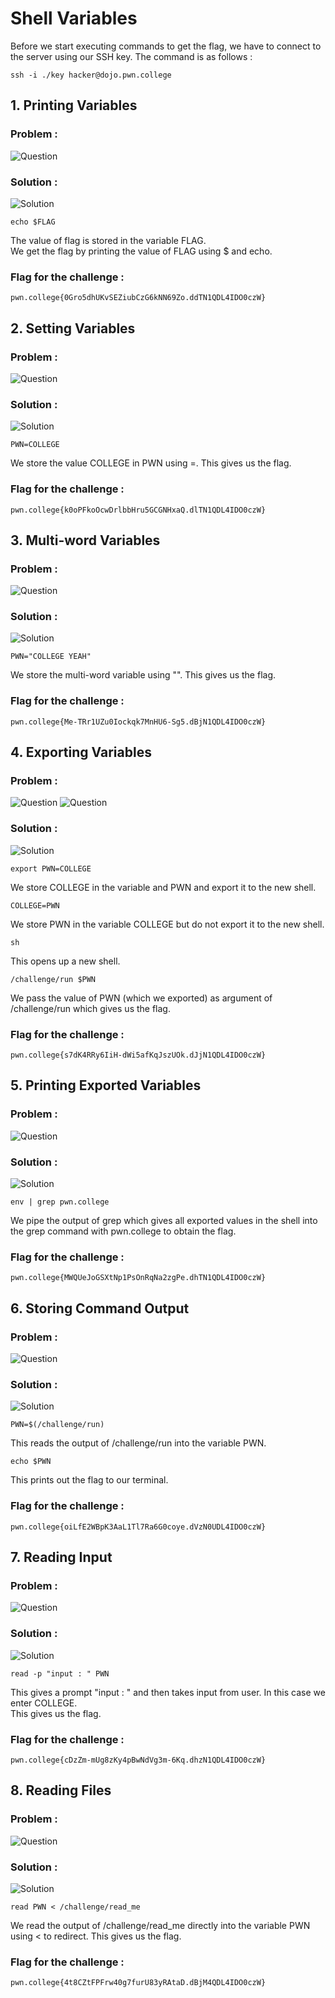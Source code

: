 # Shell Variables
Before we start executing commands to get the flag, we have to connect to the server using our SSH key. 
The command is as follows : 
```
ssh -i ./key hacker@dojo.pwn.college
```
## 1. Printing Variables
### Problem : 
![Question](https://media.discordapp.net/attachments/858349899401658398/1294662035291770971/image.png?ex=670bd37a&is=670a81fa&hm=35b2488f15da83a9f1ec0816a980c440e06db505e200dd6a7e7257e54120b9f0&=&format=webp&quality=lossless&width=687&height=238)
### Solution : 
![Solution](https://media.discordapp.net/attachments/858349899401658398/1294662633915682877/image.png?ex=670bd409&is=670a8289&hm=ee5b8965e7c990f34d0211302f8485afc1aa86962f571e5f4aa13c134764a8c3&=&format=webp&quality=lossless&width=1175&height=593)
```
echo $FLAG
```
The value of flag is stored in the variable FLAG.  
We get the flag by printing the value of FLAG using $ and echo.
### Flag for the challenge : 
```
pwn.college{0Gro5dhUKvSEZiubCzG6kNN69Zo.ddTN1QDL4IDO0czW}
```

## 2. Setting Variables
### Problem : 
![Question](https://media.discordapp.net/attachments/858349899401658398/1294663314067951636/image.png?ex=670bd4ab&is=670a832b&hm=7e6df9269501ada3c0f50be7b6065f102775a5c35800f3a4b36cfd81094319ba&=&format=webp&quality=lossless&width=1390&height=592)
### Solution : 
![Solution](https://media.discordapp.net/attachments/858349899401658398/1294903272896729162/image.png?ex=670cb426&is=670b62a6&hm=965d5a1a784a415e0030ead09269f763f68841cfd0298fd35e9896768835c21e&=&format=webp&quality=lossless&width=1175&height=586)
```
PWN=COLLEGE
```
We store the value COLLEGE in PWN using =. This gives us the flag.
### Flag for the challenge : 
```
pwn.college{k0oPFkoOcwDrlbbHru5GCGNHxaQ.dlTN1QDL4IDO0czW}
```

## 3. Multi-word Variables 
### Problem : 
![Question](https://media.discordapp.net/attachments/858349899401658398/1294895640308088872/image.png?ex=670cad0a&is=670b5b8a&hm=cd42579420526e0cc95816fe1e5e82d938545a29b65937d43dd4ed935de2bdf0&=&format=webp&quality=lossless&width=1440&height=545)
### Solution : 
![Solution](https://media.discordapp.net/attachments/858349899401658398/1294895932806140008/image.png?ex=670cad50&is=670b5bd0&hm=f16fa8774c41f7207c61e5c0ddc98ee91b9e5d51c4391d253f82f99f7ad6c63b&=&format=webp&quality=lossless&width=1175&height=588)
```
PWN="COLLEGE YEAH"
```
We store the multi-word variable using "". This gives us the flag.
### Flag for the challenge : 
```
pwn.college{Me-TRr1UZu0Iockqk7MnHU6-Sg5.dBjN1QDL4IDO0czW}
```

## 4. Exporting Variables 
### Problem : 
![Question](https://media.discordapp.net/attachments/858349899401658398/1294896445442228224/Screenshot_2024-10-13_110544.png?ex=670cadca&is=670b5c4a&hm=c69fadc2bc13d2e343e783814104c7eae3f12569bdb39237ef1e559bacad7686&=&format=webp&quality=lossless&width=1440&height=588)
![Question](https://media.discordapp.net/attachments/858349899401658398/1294896445094105178/Screenshot_2024-10-13_110553.png?ex=670cadca&is=670b5c4a&hm=34ae02eb0b4b553cd82f0b122f5123d995ff6e019c1a75db8b8ada1e0b5d1cf7&=&format=webp&quality=lossless&width=1440&height=481)
### Solution : 
![Solution](https://media.discordapp.net/attachments/858349899401658398/1294896657334272160/image.png?ex=670cadfd&is=670b5c7d&hm=6ae2c1cd3945ba8940f0212db6c421640e47a460c7757c2c8011ad0d3255b04f&=&format=webp&quality=lossless&width=1175&height=592)
```
export PWN=COLLEGE
```
We store COLLEGE in the variable and PWN and export it to the new shell.
```
COLLEGE=PWN
```
We store PWN in the variable COLLEGE but do not export it to the new shell.
```
sh
```
This opens up a new shell.
```
/challenge/run $PWN
```
We pass the value of PWN (which we exported) as argument of /challenge/run which gives us the flag.
### Flag for the challenge : 
```
pwn.college{s7dK4RRy6IiH-dWi5afKqJszUOk.dJjN1QDL4IDO0czW}
```

## 5. Printing Exported Variables
### Problem : 
![Question](https://media.discordapp.net/attachments/858349899401658398/1294897511324061837/image.png?ex=670caec8&is=670b5d48&hm=99859d9effd0f624ab07f0c52baed02df11f3b89988db86d371382a24d14d80f&=&format=webp&quality=lossless&width=1440&height=178)
### Solution : 
![Solution](https://media.discordapp.net/attachments/858349899401658398/1294904080321347605/image.png?ex=670cb4e6&is=670b6366&hm=2c0d14ccee0a865ccefc440b5d654f82ecae0bfc20b33419f2c6536020f00010&=&format=webp&quality=lossless&width=1178&height=593)
```
env | grep pwn.college
```
We pipe the output of grep which gives all exported values in the shell into the grep command with pwn.college to obtain the flag.
### Flag for the challenge : 
```
pwn.college{MWQUeJoGSXtNp1PsOnRqNa2zgPe.dhTN1QDL4IDO0czW}
```

## 6. Storing Command Output
### Problem : 
![Question](https://media.discordapp.net/attachments/858349899401658398/1294898678074576976/image.png?ex=670cafde&is=670b5e5e&hm=172292ddd3abfb570b34f401435e2ca6cae27451abde23742f24d1433905b959&=&format=webp&quality=lossless&width=1440&height=495)
### Solution : 
![Solution](https://media.discordapp.net/attachments/858349899401658398/1294898853018992670/image.png?ex=670cb008&is=670b5e88&hm=12faea89a39d3d835ea395fdfcfe0244cff00a558e0b479c237e4be3f910e08f&=&format=webp&quality=lossless&width=1175&height=592)
```
PWN=$(/challenge/run)
```
This reads the output of /challenge/run into the variable PWN.
```
echo $PWN
```
This prints out the flag to our terminal.
### Flag for the challenge : 
```
pwn.college{oiLfE2WBpK3AaL1Tl7Ra6G0coye.dVzN0UDL4IDO0czW}
```

## 7. Reading Input
### Problem : 
![Question](https://media.discordapp.net/attachments/858349899401658398/1294899704353783889/Screenshot_2024-10-13_111844.png?ex=670cb0d3&is=670b5f53&hm=dab44c7404909a18377eee0f2f65e71672171e66d6ba8383a5aba786398faae3&=&format=webp&quality=lossless&width=1341&height=593)
### Solution : 
![Solution](https://media.discordapp.net/attachments/858349899401658398/1294899913250963466/image.png?ex=670cb105&is=670b5f85&hm=adbf3ab8bd69733c81b1cf243afab39c128568ee9a2c40bab0af40c2ffd65626&=&format=webp&quality=lossless&width=1175&height=585)
```
read -p "input : " PWN
```
This gives a prompt "input : " and then takes input from user. In this case we enter COLLEGE.  
This gives us the flag.
### Flag for the challenge : 
```
pwn.college{cDzZm-mUg8zKy4pBwNdVg3m-6Kq.dhzN1QDL4IDO0czW}
```

## 8. Reading Files
### Problem : 
![Question](https://media.discordapp.net/attachments/858349899401658398/1294900642048905267/image.png?ex=670cb1b3&is=670b6033&hm=7613768bf2b9b5eef5450717dbbfa1351ac4cc5c4f0627903c5815b2d9b36ca4&=&format=webp&quality=lossless&width=1268&height=593)
### Solution : 
![Solution](https://media.discordapp.net/attachments/858349899401658398/1294900778687008878/image.png?ex=670cb1d3&is=670b6053&hm=4de7097ac5730e16c032b116dbb0e6da79f802eda933924ee13d1c3e10bf9c1c&=&format=webp&quality=lossless&width=687&height=348)
```
read PWN < /challenge/read_me
```
We read the output of /challenge/read_me directly into the variable PWN using < to redirect. 
This gives us the flag.
### Flag for the challenge : 
```
pwn.college{4t8CZtFPFrw40g7furU83yRAtaD.dBjM4QDL4IDO0czW}
```


